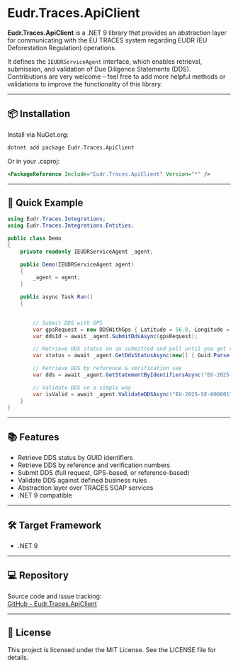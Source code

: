 # Eudr.Traces.ApiClient

**Eudr.Traces.ApiClient** is a .NET 9 library that provides an abstraction layer for communicating with the EU TRACES system regarding EUDR (EU Deforestation Regulation) operations.

It defines the `IEUDRServiceAgent` interface, which enables retrieval, submission, and validation of Due Diligence Statements (DDS).
Contributions are very welcome – feel free to add more helpful methods or validations to improve the functionality of this library. 

---

## 📦 Installation

Install via NuGet.org:

```bash
dotnet add package Eudr.Traces.ApiClient
```

Or in your .csproj:

```xml
<PackageReference Include="Eudr.Traces.ApiClient" Version="*" />
```

---

## 🚀 Quick Example

```csharp
using Eudr.Traces.Integrations;
using Eudr.Traces.Integrations.Entities;

public class Demo
{
    private readonly IEUDRServiceAgent _agent;

    public Demo(IEUDRServiceAgent agent)
    {
        _agent = agent;
    }

    public async Task Run()
    {
        

        // Submit DDS with GPS
        var gpsRequest = new DDSWithGps { Latitude = 56.0, Longitude = 14.0 }; // and all othere properties needs
        var ddsId = await _agent.SubmitDdsAsync(gpsRequest);

        // Retrieve DDS status on an submitted and poll until you get reference & verification 
        var status = await _agent.GetDdsStatusAsync(new[] { Guid.Parse("11111111-1111-1111-1111-111111111111") });

        // Retrieve DDS by reference & verification see 
        var dds = await _agent.GetStatementByIdentifiersAsync("EU-2025-SE-000001", "VERIF-001234");

        // Validate DDS on a simple way
        var isValid = await _agent.ValidateDDSAsync("EU-2025-SE-000001", "VERIF-001234");
    }
}
```

---

## 📚 Features

- Retrieve DDS status by GUID identifiers
- Retrieve DDS by reference and verification numbers
- Submit DDS (full request, GPS-based, or reference-based)
- Validate DDS against defined business rules
- Abstraction layer over TRACES SOAP services
- .NET 9 compatible

---

## 🛠️ Target Framework

- .NET 9

---

## 💻 Repository

Source code and issue tracking:   
[GitHub - Eudr.Traces.ApiClient](https://github.com/joakimja/Eudr.Traces.ApiClient)

---

## 📜 License

This project is licensed under the MIT License. See the LICENSE file for details.
